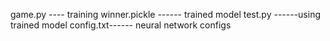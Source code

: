 game.py ---- training
winner.pickle ------ trained model
test.py ------using trained model
config.txt------ neural network configs
